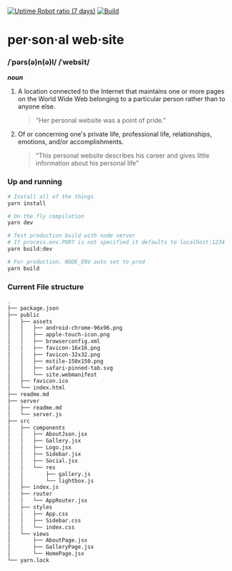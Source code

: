 [![Uptime Robot ratio (7 days)](https://img.shields.io/uptimerobot/ratio/7/m779994490-c9405c7893773347f4c74fda.svg)](https://status.jasonbehnke.io) [![Build](https://img.shields.io/travis/dev01d/personal-website.svg?style=flat)](https://travis-ci.org/dev01d/personal-website)

# per·son·al web·site

### /ˈpərs(ə)n(ə)l/ /ˈwebsīt/

**_noun_**

1. A location connected to the Internet that maintains one or more pages on the World Wide Web belonging to a particular person rather than to anyone else.

   > "Her personal website was a point of pride."

2. Of or concerning one's private life, professional life, relationships, emotions, and/or accomplishments.

   > "This personal website describes his career and gives little information about his personal life"

### Up and running

```bash
# Install all of the things
yarn install

# On the fly compilation
yarn dev

# Test production build with node server
# If process.env.PORT is not specified it defaults to localhost:1234
yarn build:dev

# For production. NODE_ENV auto set to prod
yarn build
```

### Current File structure

```bash
.
├── package.json
├── public
│   ├── assets
│   │   ├── android-chrome-96x96.png
│   │   ├── apple-touch-icon.png
│   │   ├── browserconfig.xml
│   │   ├── favicon-16x16.png
│   │   ├── favicon-32x32.png
│   │   ├── mstile-150x150.png
│   │   ├── safari-pinned-tab.svg
│   │   └── site.webmanifest
│   ├── favicon.ico
│   └── index.html
├── readme.md
├── server
│   ├── readme.md
│   └── server.js
├── src
│   ├── components
│   │   ├── AboutJson.jsx
│   │   ├── Gallery.jsx
│   │   ├── Logo.jsx
│   │   ├── Sidebar.jsx
│   │   ├── Social.jsx
│   │   └── res
│   │       ├── gallery.js
│   │       └── lightbox.js
│   ├── index.js
│   ├── router
│   │   └── AppRouter.jsx
│   ├── styles
│   │   ├── App.css
│   │   ├── Sidebar.css
│   │   └── index.css
│   └── views
│       ├── AboutPage.jsx
│       ├── GalleryPage.jsx
│       └── HomePage.jsx
└── yarn.lock
```
